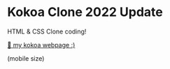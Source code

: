 # Kokoa Clone 2022 Update

HTML & CSS Clone coding!

[🌈 my kokoa webpage :)](https://gaetaegoo.github.io/kokoa-clone-2022)  

(mobile size)
